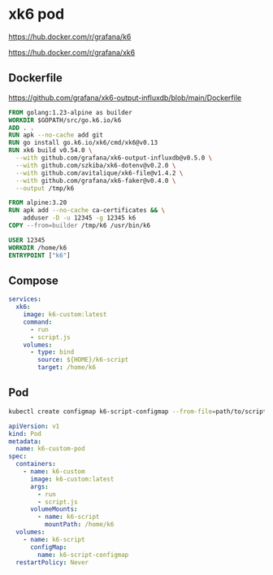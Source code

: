# xk6 pod

https://hub.docker.com/r/grafana/k6

https://hub.docker.com/r/grafana/xk6

## Dockerfile

https://github.com/grafana/xk6-output-influxdb/blob/main/Dockerfile

```dockerfile
FROM golang:1.23-alpine as builder
WORKDIR $GOPATH/src/go.k6.io/k6
ADD . .
RUN apk --no-cache add git
RUN go install go.k6.io/xk6/cmd/xk6@v0.13
RUN xk6 build v0.54.0 \
  --with github.com/grafana/xk6-output-influxdb@v0.5.0 \
  --with github.com/szkiba/xk6-dotenv@v0.2.0 \
  --with github.com/avitalique/xk6-file@v1.4.2 \
  --with github.com/grafana/xk6-faker@v0.4.0 \
  --output /tmp/k6

FROM alpine:3.20
RUN apk add --no-cache ca-certificates && \
    adduser -D -u 12345 -g 12345 k6
COPY --from=builder /tmp/k6 /usr/bin/k6

USER 12345
WORKDIR /home/k6
ENTRYPOINT ["k6"]
```

## Compose

```yaml
services:
  xk6:
    image: k6-custom:latest
    command: 
      - run
      - script.js
    volumes:
      - type: bind
        source: ${HOME}/k6-script
        target: /home/k6
```

## Pod

```sh
kubectl create configmap k6-script-configmap --from-file=path/to/script
```

```yaml
apiVersion: v1
kind: Pod
metadata:
  name: k6-custom-pod
spec:
  containers:
    - name: k6-custom
      image: k6-custom:latest
      args: 
        - run
        - script.js
      volumeMounts:
        - name: k6-script
          mountPath: /home/k6
  volumes:
    - name: k6-script
      configMap:
        name: k6-script-configmap
  restartPolicy: Never
```
